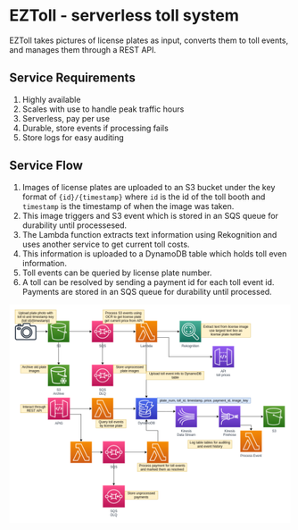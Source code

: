# EZToll - serverless toll system

EZToll takes pictures of license plates as input, converts them to toll events, and manages them through a REST API.

## Service Requirements
1. Highly available
1. Scales with use to handle peak traffic hours
1. Serverless, pay per use
1. Durable, store events if processing fails
1. Store logs for easy auditing


## Service Flow

1. Images of license plates are uploaded to an S3 bucket under the key format of `{id}/{timestamp}` where `id` is the id of the toll booth and `timestamp` is the timestamp of when the image was taken.
1. This image triggers and S3 event which is stored in an SQS queue for durability until processesed.
1. The Lambda function extracts text information using Rekognition and uses another service to get current toll costs.
1. This information is uploaded to a DynamoDB table which holds toll even information.
1. Toll events can be queried by license plate number.
1. A toll can be resolved by sending a payment id for each toll event id. Payments are stored in an SQS queue for durability until processed.

![eztoll.png](eztoll.png)